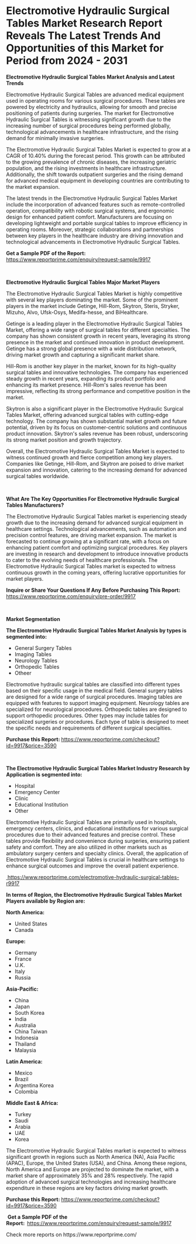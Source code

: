 <p><h1>Electromotive Hydraulic Surgical Tables Market Research Report Reveals The Latest Trends And Opportunities of this Market for Period from 2024 - 2031</h1></p><p><strong>Electromotive Hydraulic Surgical Tables Market Analysis and Latest Trends</strong></p>
<p><p>Electromotive Hydraulic Surgical Tables are advanced medical equipment used in operating rooms for various surgical procedures. These tables are powered by electricity and hydraulics, allowing for smooth and precise positioning of patients during surgeries. The market for Electromotive Hydraulic Surgical Tables is witnessing significant growth due to the increasing number of surgical procedures being performed globally, technological advancements in healthcare infrastructure, and the rising demand for minimally invasive surgeries.</p><p>The Electromotive Hydraulic Surgical Tables Market is expected to grow at a CAGR of 10.40% during the forecast period. This growth can be attributed to the growing prevalence of chronic diseases, the increasing geriatric population, and the rising investments in healthcare infrastructure. Additionally, the shift towards outpatient surgeries and the rising demand for advanced medical equipment in developing countries are contributing to the market expansion.</p><p>The latest trends in the Electromotive Hydraulic Surgical Tables Market include the incorporation of advanced features such as remote-controlled operation, compatibility with robotic surgical systems, and ergonomic design for enhanced patient comfort. Manufacturers are focusing on developing lightweight and portable surgical tables to improve efficiency in operating rooms. Moreover, strategic collaborations and partnerships between key players in the healthcare industry are driving innovation and technological advancements in Electromotive Hydraulic Surgical Tables.</p></p>
<p><strong>Get a Sample PDF of the Report:&nbsp;</strong> <a href="https://www.reportprime.com/enquiry/request-sample/9917">https://www.reportprime.com/enquiry/request-sample/9917</a></p>
<p>&nbsp;</p>
<p><strong>Electromotive Hydraulic Surgical Tables Major Market Players</strong></p>
<p><p>The Electromotive Hydraulic Surgical Tables Market is highly competitive with several key players dominating the market. Some of the prominent players in the market include Getinge, Hill-Rom, Skytron, Steris, Stryker, Mizuho, Alvo, Ufsk-Osys, Medifa-hesse, and BiHealthcare.</p><p>Getinge is a leading player in the Electromotive Hydraulic Surgical Tables Market, offering a wide range of surgical tables for different specialties. The company has shown consistent growth in recent years, leveraging its strong presence in the market and continued innovation in product development. Getinge has a strong global presence with a wide distribution network, driving market growth and capturing a significant market share.</p><p>Hill-Rom is another key player in the market, known for its high-quality surgical tables and innovative technologies. The company has experienced steady growth in recent years, expanding its product portfolio and enhancing its market presence. Hill-Rom's sales revenue has been impressive, reflecting its strong performance and competitive position in the market.</p><p>Skytron is also a significant player in the Electromotive Hydraulic Surgical Tables Market, offering advanced surgical tables with cutting-edge technology. The company has shown substantial market growth and future potential, driven by its focus on customer-centric solutions and continuous product innovation. Skytron's sales revenue has been robust, underscoring its strong market position and growth trajectory.</p><p>Overall, the Electromotive Hydraulic Surgical Tables Market is expected to witness continued growth and fierce competition among key players. Companies like Getinge, Hill-Rom, and Skytron are poised to drive market expansion and innovation, catering to the increasing demand for advanced surgical tables worldwide.</p></p>
<p>&nbsp;</p>
<p><strong>What Are The Key Opportunities For Electromotive Hydraulic Surgical Tables Manufacturers?</strong></p>
<p><p>The Electromotive Hydraulic Surgical Tables market is experiencing steady growth due to the increasing demand for advanced surgical equipment in healthcare settings. Technological advancements, such as automation and precision control features, are driving market expansion. The market is forecasted to continue growing at a significant rate, with a focus on enhancing patient comfort and optimizing surgical procedures. Key players are investing in research and development to introduce innovative products to cater to the evolving needs of healthcare professionals. The Electromotive Hydraulic Surgical Tables market is expected to witness continuous growth in the coming years, offering lucrative opportunities for market players.</p></p>
<p><strong>Inquire or Share Your Questions If Any Before Purchasing This Report:</strong> <a href="https://www.reportprime.com/enquiry/pre-order/9917">https://www.reportprime.com/enquiry/pre-order/9917</a></p>
<p>&nbsp;</p>
<p><strong>Market Segmentation</strong></p>
<p><strong>The Electromotive Hydraulic Surgical Tables Market Analysis by types is segmented into:</strong></p>
<p><ul><li>General Surgery Tables</li><li>Imaging Tables</li><li>Neurology Tables</li><li>Orthopedic Tables</li><li>Otheer</li></ul></p>
<p><p>Electromotive hydraulic surgical tables are classified into different types based on their specific usage in the medical field. General surgery tables are designed for a wide range of surgical procedures. Imaging tables are equipped with features to support imaging equipment. Neurology tables are specialized for neurological procedures. Orthopedic tables are designed to support orthopedic procedures. Other types may include tables for specialized surgeries or procedures. Each type of table is designed to meet the specific needs and requirements of different surgical specialties.</p></p>
<p><strong>Purchase this Report:&nbsp;</strong><a href="https://www.reportprime.com/checkout?id=9917&price=3590">https://www.reportprime.com/checkout?id=9917&price=3590</a></p>
<p>&nbsp;</p>
<p><strong>The Electromotive Hydraulic Surgical Tables Market Industry Research by Application is segmented into:</strong></p>
<p><ul><li>Hospital</li><li>Emergency Center</li><li>Clinic</li><li>Educational Institution</li><li>Other</li></ul></p>
<p><p>Electromotive Hydraulic Surgical Tables are primarily used in hospitals, emergency centers, clinics, and educational institutions for various surgical procedures due to their advanced features and precise control. These tables provide flexibility and convenience during surgeries, ensuring patient safety and comfort. They are also utilized in other markets such as ambulatory surgery centers and specialty clinics. Overall, the application of Electromotive Hydraulic Surgical Tables is crucial in healthcare settings to enhance surgical outcomes and improve the overall patient experience.</p></p>
<p><a href="https://www.reportprime.com/electromotive-hydraulic-surgical-tables-r9917">&nbsp;https://www.reportprime.com/electromotive-hydraulic-surgical-tables-r9917</a></p>
<p><strong>In terms of Region, the Electromotive Hydraulic Surgical Tables Market Players available by Region are:</strong></p>
<p>
    <p> <strong> North America: </strong>
        <ul>
            <li>United States</li>
            <li>Canada</li>
        </ul>
        </p> 
    <p> <strong> Europe: </strong>
        <ul>
            <li>Germany</li>
            <li>France</li>
            <li>U.K.</li>
            <li>Italy</li>
            <li>Russia</li>
        </ul>
        </p> 
    <p> <strong> Asia-Pacific: </strong>
        <ul>
            <li>China</li>
            <li>Japan</li>
            <li>South Korea</li>
            <li>India</li>
            <li>Australia</li>
            <li>China Taiwan</li>
            <li>Indonesia</li>
            <li>Thailand</li>
            <li>Malaysia</li>
        </ul>
        </p> 
    <p> <strong> Latin America: </strong>
        <ul>
            <li>Mexico</li>
            <li>Brazil</li>
            <li>Argentina Korea</li>
            <li>Colombia</li>
        </ul>
        </p> 
    <p> <strong> Middle East & Africa: </strong>
        <ul>
            <li>Turkey</li>
            <li>Saudi</li>
            <li>Arabia</li>
            <li>UAE</li>
            <li>Korea</li>
        </ul>
    </p>
    </p>
<p><p>The Electromotive Hydraulic Surgical Tables market is expected to witness significant growth in regions such as North America (NA), Asia Pacific (APAC), Europe, the United States (USA), and China. Among these regions, North America and Europe are projected to dominate the market, with a market share of approximately 35% and 28% respectively. The rapid adoption of advanced surgical technologies and increasing healthcare expenditure in these regions are key factors driving market growth.</p></p>
<p><strong>Purchase this Report: </strong><a href="https://www.reportprime.com/checkout?id=9917&price=3590">https://www.reportprime.com/checkout?id=9917&price=3590</a></p>
<p>&nbsp;<strong>Get a Sample PDF of the Report:&nbsp;&nbsp;</strong><a href="https://www.reportprime.com/enquiry/request-sample/9917">https://www.reportprime.com/enquiry/request-sample/9917</a></p>
<p><strong></strong></p>
<p>Check more reports on https://www.reportprime.com/</p>